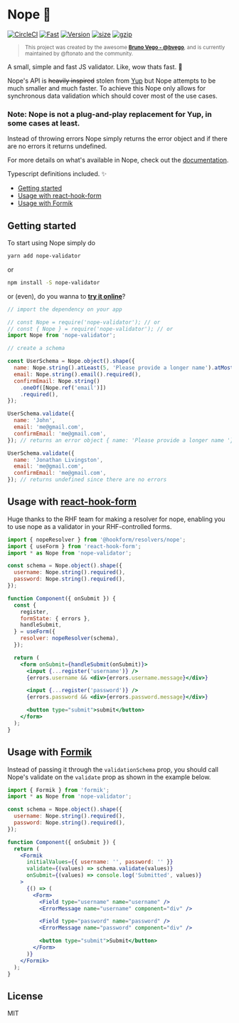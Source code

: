 # Nope 🙅

[![CircleCI](https://circleci.com/gh/ftonato/nope-validator.svg?style=svg)](https://circleci.com/gh/ftonato/nope-validator)
[![Fast](https://badgen.now.sh/badge/speed/really%20fast/green)](https://npm.im/nope-validator)
[![Version](https://img.shields.io/npm/v/nope-validator.svg)](https://npm.im/nope-validator)
[![size](https://img.shields.io/bundlephobia/min/nope-validator.svg)](https://bundlephobia.com/result?p=nope-validator)
[![gzip](https://img.shields.io/bundlephobia/minzip/nope-validator.svg)](https://bundlephobia.com/result?p=nope-validator)

> <sup>This project was created by the awesome **[Bruno Vego - @bvego](https://github.com/bvego)**, and is currently maintained by @ftonato and the community.</sup>

A small, simple and fast JS validator. Like, wow thats fast. 🚀

Nope's API is ~~heavily inspired~~ stolen from [Yup](https://github.com/jquense/yup) but Nope attempts to be much smaller and much faster. To achieve this Nope only allows for synchronous data validation which should cover most of the use cases.

### Note: Nope is not a plug-and-play replacement for Yup, in some cases at least.

Instead of throwing errors Nope simply returns the error object and if there are no errors it returns undefined.

For more details on what's available in Nope, check out the [documentation](https://github.com/ftonato/nope-validator/wiki).

Typescript definitions included. ✨

- [Getting started](#getting-started)
- [Usage with react-hook-form](#usage-with-react-hook-form)
- [Usage with Formik](#usage-with-formik)

## Getting started

To start using Nope simply do

```sh
yarn add nope-validator
```

or

```sh
npm install -S nope-validator
```

or (even), do you wanna to **[try it online](https://replit.com/@ftonato/nope-validator-with-nodeJS)**?

```js
// import the dependency on your app

// const Nope = require('nope-validator'); // or
// const { Nope } = require('nope-validator'); // or
import Nope from 'nope-validator';
```

```js
// create a schema

const UserSchema = Nope.object().shape({
  name: Nope.string().atLeast(5, 'Please provide a longer name').atMost(255, 'Name is too long!'),
  email: Nope.string().email().required(),
  confirmEmail: Nope.string()
    .oneOf([Nope.ref('email')])
    .required(),
});

UserSchema.validate({
  name: 'John',
  email: 'me@gmail.com',
  confirmEmail: 'me@gmail.com',
}); // returns an error object { name: 'Please provide a longer name '};

UserSchema.validate({
  name: 'Jonathan Livingston',
  email: 'me@gmail.com',
  confirmEmail: 'me@gmail.com',
}); // returns undefined since there are no errors
```

## Usage with [react-hook-form](https://github.com/react-hook-form/react-hook-form)

Huge thanks to the RHF team for making a resolver for nope, enabling you to use nope as a validator in your RHF-controlled forms.

```jsx
import { nopeResolver } from '@hookform/resolvers/nope';
import { useForm } from 'react-hook-form';
import * as Nope from 'nope-validator';

const schema = Nope.object().shape({
  username: Nope.string().required(),
  password: Nope.string().required(),
});

function Component({ onSubmit }) {
  const {
    register,
    formState: { errors },
    handleSubmit,
  } = useForm({
    resolver: nopeResolver(schema),
  });

  return (
    <form onSubmit={handleSubmit(onSubmit)}>
      <input {...register('username')} />
      {errors.username && <div>{errors.username.message}</div>}

      <input {...register('password')} />
      {errors.password && <div>{errors.password.message}</div>}

      <button type="submit">submit</button>
    </form>
  );
}
```

## Usage with [Formik](https://github.com/jaredpalmer/formik)

Instead of passing it through the `validationSchema` prop, you should call Nope's validate on the `validate` prop as shown in the example below.

```jsx
import { Formik } from 'formik';
import * as Nope from 'nope-validator';

const schema = Nope.object().shape({
  username: Nope.string().required(),
  password: Nope.string().required(),
});

function Component({ onSubmit }) {
  return (
    <Formik
      initialValues={{ username: '', password: '' }}
      validate={(values) => schema.validate(values)}
      onSubmit={(values) => console.log('Submitted', values)}
    >
      {() => (
        <Form>
          <Field type="username" name="username" />
          <ErrorMessage name="username" component="div" />

          <Field type="password" name="password" />
          <ErrorMessage name="password" component="div" />

          <button type="submit">Submit</button>
        </Form>
      )}
    </Formik>
  );
}
```

## License

MIT
